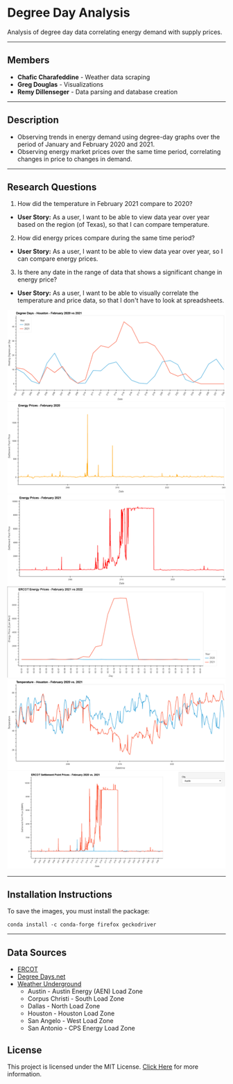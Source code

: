 # Degree Day Analysis
Analysis of degree day data correlating energy demand with supply prices.

---
## Members
- **Chafic Charafeddine** - Weather data scraping
- **Greg Douglas** - Visualizations
- **Remy Dillenseger** - Data parsing and database creation

---
## Description
- Observing trends in energy demand using degree-day graphs over the period of January and February 2020 and 2021. 
- Observing energy market prices over the same time period, correlating changes in price to changes in demand.

---
## Research Questions
1. How did the temperature in February 2021 compare to 2020?  
- **User Story:** As a user, I want to be able to view data year over year based on the region (of Texas), so that I can compare temperature.
2. How did energy prices compare during the same time period?  
- **User Story:** As a user, I want to be able to view data year over year, so I can compare energy prices.
3. Is there any date in the range of data that shows a significant change in energy price?  
- **User Story:** As a user, I want to be able to visually correlate the temperature and price data, so that I don't have to look at spreadsheets.

<!-- ![HDD Feb 2020](Images\DD_Houston_2020.png)
![HDD Feb 2020](Images\DD_Houston_2021.png) -->
![HDD Feb 2020 vs 2021](Images/DD_Houston_overlay.png)
![HDD Feb 2020](Images/ERCOT_Houston_2020.png)
![HDD Feb 2020](Images/ERCOT_Houston_2021.png)
![HDD Feb 2020](Images/ercot_overlay.png)
![HDD Feb 2020](Images/wu_houston_overlay.png)
![HDD Feb 2020](Images/Final_Plots/ERCOT_RTM_Feb_2020_vs_2021.png)

---
## Installation Instructions
To save the images, you must install the package:
```shell
conda install -c conda-forge firefox geckodriver
```

---
## Data Sources
- [ERCOT](http://www.ercot.com/about) 
- [Degree Days.net](https://www.degreedays.net/about)
- [Weather Underground](https://www.wunderground.com/about/our-company)
    - Austin - Austin Energy (AEN) Load Zone
    - Corpus Christi - South Load Zone
    - Dallas - North Load Zone
    - Houston - Houston Load Zone
    - San Angelo - West Load Zone
    - San Antonio - CPS Energy Load Zone

## License
This project is licensed under the MIT License.
[Click Here](https://github.com/rdillens/Degree_Day_Analysis/blob/main/LICENSE) for more information.
